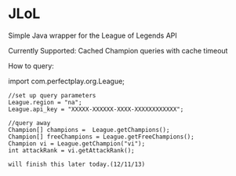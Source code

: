 JLoL
====

Simple Java wrapper for the League of Legends API

Currently Supported:
Cached Champion queries with cache timeout

How to query:

import com.perfectplay.org.League;

	//set up query parameters
	League.region = "na";
	League.api_key = "XXXXX-XXXXXX-XXXX-XXXXXXXXXXXX";
	
	//query away
	Champion[] champions =  League.getChampions();
	Champion[] freeChampions = League.getFreeChampions();
	Champion vi = League.getChampion("vi");
	int attackRank = vi.getAttackRank();

	will finish this later today.(12/11/13)
	

